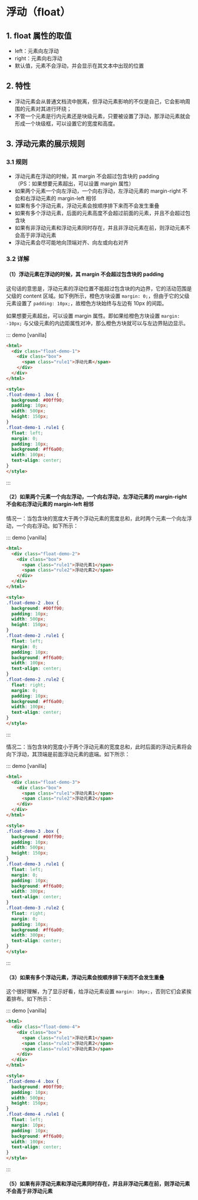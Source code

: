 # 浮动（float）

## 1. float 属性的取值

* left：元素向左浮动
* right：元素向右浮动
* 默认值，元素不会浮动，并会显示在其文本中出现的位置

## 2. 特性

* 浮动元素会从普通文档流中脱离，但浮动元素影响的不仅是自己，它会影响周围的元素对其进行环绕；
* 不管一个元素是行内元素还是块级元素，只要被设置了浮动，那浮动元素就会形成一个块级框，可以设置它的宽度和高度。

## 3. 浮动元素的展示规则

### 3.1 规则

* 浮动元素在浮动的时候，其 margin 不会超过包含块的 padding  
  （PS：如果想要元素超出，可以设置 margin 属性）
* 如果两个元素一个向左浮动，一个向右浮动，左浮动元素的 margin-right 不会和右浮动元素的 margin-left 相邻
* 如果有多个浮动元素，浮动元素会按顺序排下来而不会发生重叠
* 如果有多个浮动元素，后面的元素高度不会超过前面的元素，并且不会超过包含块
* 如果有非浮动元素和浮动元素同时存在，并且非浮动元素在前，则浮动元素不会高于非浮动元素
* 浮动元素会尽可能地向顶端对齐、向左或向右对齐

### 3.2 详解

#### （1）浮动元素在浮动的时候，其 margin 不会超过包含块的 padding

这句话的意思是，浮动元素的浮动位置不能超过包含块的内边界，它的活动范围是父级的 content 区域。如下例所示，橙色方块设置 `margin: 0;`，但由于它的父级元素设置了 `padding: 10px;`，故橙色方块始终与左边有 10px 的间距。

如果想要元素超出，可以设置 margin 属性。即如果给橙色方块设置 `margin: -10px;` 与父级元素的内边距属性对冲，那么橙色方块就可以与左边界贴边显示。

::: demo [vanilla]
```html
<html>
  <div class="float-demo-1">
    <div class="box">
      <span class="rule1">浮动元素</span>
    </div>
  </div>
</html>

<style>
.float-demo-1 .box {
  background: #00ff90;
  padding: 10px;
  width: 500px;
  height: 150px;
}
.float-demo-1 .rule1 {
  float: left;
  margin: 0;
  padding: 10px;
  background: #ff6a00;
  width: 100px;
  text-align: center;
}
</style>
```
:::

#### （2）如果两个元素一个向左浮动，一个向右浮动，左浮动元素的 margin-right 不会和右浮动元素的 margin-left 相邻

情况一：当包含块的宽度大于两个浮动元素的宽度总和，此时两个元素一个向左浮动，一个向右浮动。如下所示：

::: demo [vanilla]
```html
<html>
  <div class="float-demo-2">
    <div class="box">
      <span class="rule1">浮动元素1</span>
      <span class="rule2">浮动元素2</span>
    </div>
  </div>
</html>

<style>
.float-demo-2 .box {
  background: #00ff90;
  padding: 10px;
  width: 500px;
  height: 150px;
}
.float-demo-2 .rule1 {
  float: left;
  margin: 0;
  padding: 10px;
  background: #ff6a00;
  width: 100px;
  text-align: center;
}
.float-demo-2 .rule2 {
  float: right;
  margin: 0;
  padding: 10px;
  background: #ff6a00;
  width: 100px;
  text-align: center;
}
</style>
```
:::

情况二：当包含块的宽度小于两个浮动元素的宽度总和，此时后面的浮动元素将会向下浮动，其顶端是前面浮动元素的底端。如下所示：

::: demo [vanilla]
```html
<html>
  <div class="float-demo-3">
    <div class="box">
      <span class="rule1">浮动元素1</span>
      <span class="rule2">浮动元素2</span>
    </div>
  </div>
</html>

<style>
.float-demo-3 .box {
  background: #00ff90;
  padding: 10px;
  width: 500px;
  height: 150px;
}
.float-demo-3 .rule1 {
  float: left;
  margin: 0;
  padding: 10px;
  background: #ff6a00;
  width: 300px;
  text-align: center;
}
.float-demo-3 .rule2 {
  float: right;
  margin: 0;
  padding: 10px;
  background: #ff6a00;
  width: 300px;
  text-align: center;
}
</style>
```
:::

#### （3）如果有多个浮动元素，浮动元素会按顺序排下来而不会发生重叠

这个很好理解，为了显示好看，给浮动元素设置 `margin: 10px;`，否则它们会紧挨着排布。如下所示：

::: demo [vanilla]
```html
<html>
  <div class="float-demo-4">
    <div class="box">
      <span class="rule1">浮动元素1</span>
      <span class="rule1">浮动元素2</span>
      <span class="rule1">浮动元素3</span>
    </div>
  </div>
</html>

<style>
.float-demo-4 .box {
  background: #00ff90;
  padding: 10px;
  width: 500px;
  height: 150px;
}
.float-demo-4 .rule1 {
  float: left;
  margin: 10px;
  padding: 10px;
  background: #ff6a00;
  width: 100px;
  text-align: center;
}
</style>
```
:::

#### （5）如果有非浮动元素和浮动元素同时存在，并且非浮动元素在前，则浮动元素不会高于非浮动元素